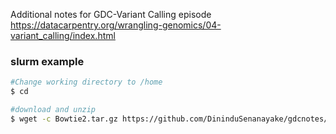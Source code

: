 Additional notes for GDC-Variant Calling episode https://datacarpentry.org/wrangling-genomics/04-variant_calling/index.html


### slurm example

```bash
#Change working directory to /home
$ cd 

#download and unzip 
$ wget -c Bowtie2.tar.gz https://github.com/DininduSenanayake/gdcnotes/releases/download/2022_Jan_v1/Bowtie2_2022Jan.tar.gz -O - | tar -xz
```